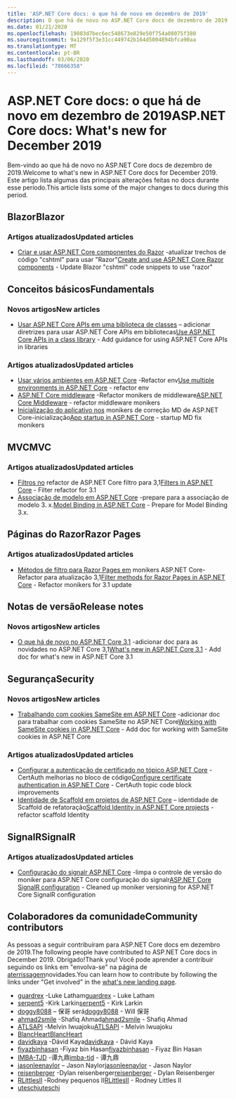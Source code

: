 ```yaml
---
title: 'ASP.NET Core docs: o que há de novo em dezembro de 2019'
description: O que há de novo no ASP.NET Core docs de dezembro de 2019.
ms.date: 01/21/2020
ms.openlocfilehash: 19083d7bec6ec548673e829e50f754a08075f380
ms.sourcegitcommit: 9a129f5f3e31cc449742b164d5004894bfca90aa
ms.translationtype: MT
ms.contentlocale: pt-BR
ms.lasthandoff: 03/06/2020
ms.locfileid: "78666358"
---
```

# <a name="aspnet-core-docs-whats-new-for-december-2019"></a><span data-ttu-id="19ec2-103">ASP.NET Core docs: o que há de novo em dezembro de 2019</span><span class="sxs-lookup"><span data-stu-id="19ec2-103">ASP.NET Core docs: What's new for December 2019</span></span>

<span data-ttu-id="19ec2-104">Bem-vindo ao que há de novo no ASP.NET Core docs de dezembro de 2019.</span><span class="sxs-lookup"><span data-stu-id="19ec2-104">Welcome to what's new in ASP.NET Core docs for December 2019.</span></span> <span data-ttu-id="19ec2-105">Este artigo lista algumas das principais alterações feitas no docs durante esse período.</span><span class="sxs-lookup"><span data-stu-id="19ec2-105">This article lists some of the major changes to docs during this period.</span></span>

## <a name="blazor"></a><span data-ttu-id="19ec2-106">Blazor</span><span class="sxs-lookup"><span data-stu-id="19ec2-106">Blazor</span></span>

### <a name="updated-articles"></a><span data-ttu-id="19ec2-107">Artigos atualizados</span><span class="sxs-lookup"><span data-stu-id="19ec2-107">Updated articles</span></span>

- <span data-ttu-id="19ec2-108">[Criar e usar ASP.NET Core componentes do Razor](../blazor/components.md) -atualizar trechos de código "cshtml" para usar "Razor"</span><span class="sxs-lookup"><span data-stu-id="19ec2-108">[Create and use ASP.NET Core Razor components](../blazor/components.md) - Update Blazor "cshtml" code snippets to use "razor"</span></span>

## <a name="fundamentals"></a><span data-ttu-id="19ec2-109">Conceitos básicos</span><span class="sxs-lookup"><span data-stu-id="19ec2-109">Fundamentals</span></span>

### <a name="new-articles"></a><span data-ttu-id="19ec2-110">Novos artigos</span><span class="sxs-lookup"><span data-stu-id="19ec2-110">New articles</span></span>

- <span data-ttu-id="19ec2-111">[Usar ASP.NET Core APIs em uma biblioteca de classes](../fundamentals/target-aspnetcore.md) – adicionar diretrizes para usar ASP.NET Core APIs em bibliotecas</span><span class="sxs-lookup"><span data-stu-id="19ec2-111">[Use ASP.NET Core APIs in a class library](../fundamentals/target-aspnetcore.md) - Add guidance for using ASP.NET Core APIs in libraries</span></span>

### <a name="updated-articles"></a><span data-ttu-id="19ec2-112">Artigos atualizados</span><span class="sxs-lookup"><span data-stu-id="19ec2-112">Updated articles</span></span>

- <span data-ttu-id="19ec2-113">[Usar vários ambientes em ASP.NET Core](../fundamentals/environments.md) -Refactor env</span><span class="sxs-lookup"><span data-stu-id="19ec2-113">[Use multiple environments in ASP.NET Core](../fundamentals/environments.md) - refactor env</span></span>
- <span data-ttu-id="19ec2-114">[ASP.NET Core middleware](../fundamentals/middleware/index.md) -Refactor monikers de middleware</span><span class="sxs-lookup"><span data-stu-id="19ec2-114">[ASP.NET Core Middleware](../fundamentals/middleware/index.md) - refactor middleware monikers</span></span>
- <span data-ttu-id="19ec2-115">[Inicialização do aplicativo nos](../fundamentals/startup.md) monikers de correção MD de ASP.NET Core-inicialização</span><span class="sxs-lookup"><span data-stu-id="19ec2-115">[App startup in ASP.NET Core](../fundamentals/startup.md) - startup MD fix monikers</span></span>

## <a name="mvc"></a><span data-ttu-id="19ec2-116">MVC</span><span class="sxs-lookup"><span data-stu-id="19ec2-116">MVC</span></span>

### <a name="updated-articles"></a><span data-ttu-id="19ec2-117">Artigos atualizados</span><span class="sxs-lookup"><span data-stu-id="19ec2-117">Updated articles</span></span>

- <span data-ttu-id="19ec2-118">[Filtros no](../mvc/controllers/filters.md) refactor de ASP.NET Core filtro para 3,1</span><span class="sxs-lookup"><span data-stu-id="19ec2-118">[Filters in ASP.NET Core](../mvc/controllers/filters.md) - Filter refactor for 3.1</span></span>
- <span data-ttu-id="19ec2-119">[Associação de modelo em ASP.NET Core](../mvc/models/model-binding.md) -prepare para a associação de modelo 3. x.</span><span class="sxs-lookup"><span data-stu-id="19ec2-119">[Model Binding in ASP.NET Core](../mvc/models/model-binding.md) - Prepare for Model Binding 3.x.</span></span>

## <a name="razor-pages"></a><span data-ttu-id="19ec2-120">Páginas do Razor</span><span class="sxs-lookup"><span data-stu-id="19ec2-120">Razor Pages</span></span>

### <a name="updated-articles"></a><span data-ttu-id="19ec2-121">Artigos atualizados</span><span class="sxs-lookup"><span data-stu-id="19ec2-121">Updated articles</span></span>

- <span data-ttu-id="19ec2-122">[Métodos de filtro para Razor Pages em](../razor-pages/filter.md) monikers ASP.NET Core-Refactor para atualização 3,1</span><span class="sxs-lookup"><span data-stu-id="19ec2-122">[Filter methods for Razor Pages in ASP.NET Core](../razor-pages/filter.md) - Refactor monikers for 3.1 update</span></span>

## <a name="release-notes"></a><span data-ttu-id="19ec2-123">Notas de versão</span><span class="sxs-lookup"><span data-stu-id="19ec2-123">Release notes</span></span>

### <a name="new-articles"></a><span data-ttu-id="19ec2-124">Novos artigos</span><span class="sxs-lookup"><span data-stu-id="19ec2-124">New articles</span></span>

- <span data-ttu-id="19ec2-125">[O que há de novo no ASP.NET Core 3,1](../release-notes/aspnetcore-3.1.md) -adicionar doc para as novidades no ASP.NET Core 3,1</span><span class="sxs-lookup"><span data-stu-id="19ec2-125">[What's new in ASP.NET Core 3.1](../release-notes/aspnetcore-3.1.md) - Add doc for what's new in ASP.NET Core 3.1</span></span>

## <a name="security"></a><span data-ttu-id="19ec2-126">Segurança</span><span class="sxs-lookup"><span data-stu-id="19ec2-126">Security</span></span>

### <a name="new-articles"></a><span data-ttu-id="19ec2-127">Novos artigos</span><span class="sxs-lookup"><span data-stu-id="19ec2-127">New articles</span></span>

- <span data-ttu-id="19ec2-128">[Trabalhando com cookies SameSite em ASP.NET Core](../security/samesite.md) -adicionar doc para trabalhar com cookies SameSite no ASP.NET Core</span><span class="sxs-lookup"><span data-stu-id="19ec2-128">[Working with SameSite cookies in ASP.NET Core](../security/samesite.md) - Add doc for working with SameSite cookies in ASP.NET Core</span></span>

### <a name="updated-articles"></a><span data-ttu-id="19ec2-129">Artigos atualizados</span><span class="sxs-lookup"><span data-stu-id="19ec2-129">Updated articles</span></span>

- <span data-ttu-id="19ec2-130">[Configurar a autenticação de certificado no tópico ASP.NET Core](../security/authentication/certauth.md) -CertAuth melhorias no bloco de código</span><span class="sxs-lookup"><span data-stu-id="19ec2-130">[Configure certificate authentication in ASP.NET Core](../security/authentication/certauth.md) - CertAuth topic code block improvements</span></span>
- <span data-ttu-id="19ec2-131">[Identidade de Scaffold em projetos de ASP.NET Core](../security/authentication/scaffold-identity.md) – identidade de Scaffold de refatoração</span><span class="sxs-lookup"><span data-stu-id="19ec2-131">[Scaffold Identity in ASP.NET Core projects](../security/authentication/scaffold-identity.md) - refactor scaffold Identity</span></span>

## <a name="signalr"></a><span data-ttu-id="19ec2-132">SignalR</span><span class="sxs-lookup"><span data-stu-id="19ec2-132">SignalR</span></span>

### <a name="updated-articles"></a><span data-ttu-id="19ec2-133">Artigos atualizados</span><span class="sxs-lookup"><span data-stu-id="19ec2-133">Updated articles</span></span>

- <span data-ttu-id="19ec2-134">[Configuração do signalr ASP.NET Core](../signalr/configuration.md) -limpa o controle de versão do moniker para ASP.NET Core configuração do signalr</span><span class="sxs-lookup"><span data-stu-id="19ec2-134">[ASP.NET Core SignalR configuration](../signalr/configuration.md) - Cleaned up moniker versioning for ASP.NET Core SignalR configuration</span></span>

## <a name="community-contributors"></a><span data-ttu-id="19ec2-135">Colaboradores da comunidade</span><span class="sxs-lookup"><span data-stu-id="19ec2-135">Community contributors</span></span>

<span data-ttu-id="19ec2-136">As pessoas a seguir contribuíram para ASP.NET Core docs em dezembro de 2019.</span><span class="sxs-lookup"><span data-stu-id="19ec2-136">The following people have contributed to ASP.NET Core docs in December 2019.</span></span> <span data-ttu-id="19ec2-137">Obrigado!</span><span class="sxs-lookup"><span data-stu-id="19ec2-137">Thank you!</span></span> <span data-ttu-id="19ec2-138">Você pode aprender a contribuir seguindo os links em "envolva-se" na página de [aterrissagem](index.yml)novidades.</span><span class="sxs-lookup"><span data-stu-id="19ec2-138">You can learn how to contribute by following the links under "Get involved" in the [what's new landing page](index.yml).</span></span>

- <span data-ttu-id="19ec2-139">[guardrex](https://github.com/guardrex) -Luke Latham</span><span class="sxs-lookup"><span data-stu-id="19ec2-139">[guardrex](https://github.com/guardrex) - Luke Latham</span></span>
- <span data-ttu-id="19ec2-140">[serpent5](https://github.com/serpent5) -Kirk Larkin</span><span class="sxs-lookup"><span data-stu-id="19ec2-140">[serpent5](https://github.com/serpent5) - Kirk Larkin</span></span>
- <span data-ttu-id="19ec2-141">[doggy8088](https://github.com/doggy8088) – 保哥 será</span><span class="sxs-lookup"><span data-stu-id="19ec2-141">[doggy8088](https://github.com/doggy8088) - Will 保哥</span></span>
- <span data-ttu-id="19ec2-142">[ahmad2smile](https://github.com/ahmad2smile) -Shafiq Ahmad</span><span class="sxs-lookup"><span data-stu-id="19ec2-142">[ahmad2smile](https://github.com/ahmad2smile) - Shafiq Ahmad</span></span>
- <span data-ttu-id="19ec2-143">[ATLSAPI](https://github.com/ATLSAPI) -Melvin Iwuajoku</span><span class="sxs-lookup"><span data-stu-id="19ec2-143">[ATLSAPI](https://github.com/ATLSAPI) - Melvin Iwuajoku</span></span>
- [<span data-ttu-id="19ec2-144">BlancHeart</span><span class="sxs-lookup"><span data-stu-id="19ec2-144">BlancHeart</span></span>](https://github.com/BlancHeart) 
- <span data-ttu-id="19ec2-145">[davidkaya](https://github.com/davidkaya) -Dávid Kaya</span><span class="sxs-lookup"><span data-stu-id="19ec2-145">[davidkaya](https://github.com/davidkaya) - Dávid Kaya</span></span>
- <span data-ttu-id="19ec2-146">[fiyazbinhasan](https://github.com/fiyazbinhasan) -Fiyaz bin Hasan</span><span class="sxs-lookup"><span data-stu-id="19ec2-146">[fiyazbinhasan](https://github.com/fiyazbinhasan) - Fiyaz Bin Hasan</span></span>
- <span data-ttu-id="19ec2-147">[IMBA-TJD](https://github.com/imba-tjd) -谭九鼎</span><span class="sxs-lookup"><span data-stu-id="19ec2-147">[imba-tjd](https://github.com/imba-tjd) - 谭九鼎</span></span>
- <span data-ttu-id="19ec2-148">[jasonleenaylor](https://github.com/jasonleenaylor) – Jason Naylor</span><span class="sxs-lookup"><span data-stu-id="19ec2-148">[jasonleenaylor](https://github.com/jasonleenaylor) - Jason Naylor</span></span>
- <span data-ttu-id="19ec2-149">[reisenberger](https://github.com/reisenberger) -Dylan reisenberger</span><span class="sxs-lookup"><span data-stu-id="19ec2-149">[reisenberger](https://github.com/reisenberger) - Dylan Reisenberger</span></span>
- <span data-ttu-id="19ec2-150">[RLittlesII](https://github.com/RLittlesII) -Rodney pequenos II</span><span class="sxs-lookup"><span data-stu-id="19ec2-150">[RLittlesII](https://github.com/RLittlesII) - Rodney Littles II</span></span>
- [<span data-ttu-id="19ec2-151">uteschj</span><span class="sxs-lookup"><span data-stu-id="19ec2-151">uteschj</span></span>](https://github.com/uteschj) 
